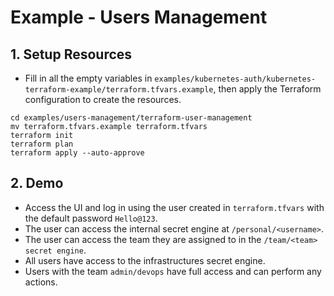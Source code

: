 # Example - Users Management
## 1. Setup Resources
- Fill in all the empty variables in `examples/kubernetes-auth/kubernetes-terraform-example/terraform.tfvars.example`, then apply the Terraform configuration to create the resources.
```
cd examples/users-management/terraform-user-management
mv terraform.tfvars.example terraform.tfvars
terraform init
terraform plan
terraform apply --auto-approve
```
## 2. Demo
- Access the UI and log in using the user created in `terraform.tfvars` with the default password `Hello@123`.
- The user can access the internal secret engine at `/personal/<username>`.
- The user can access the team they are assigned to in the `/team/<team> secret engine`.
- All users have access to the infrastructures secret engine.
- Users with the team `admin/devops` have full access and can perform any actions.